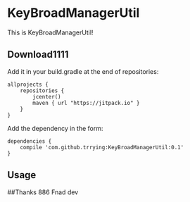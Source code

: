 # KeyBroadManagerUtil

This is KeyBroadManagerUtil!

## Download1111

Add it in your build.gradle at the end of repositories:

~~~
allprojects {
	repositories {
		jcenter()
		maven { url "https://jitpack.io" }
	}
}
~~~
Add the dependency in the form:

~~~
dependencies {
	compile 'com.github.trrying:KeyBroadManagerUtil:0.1'
}
~~~
## Usage

##Thanks
886 Fnad  dev